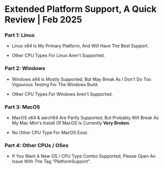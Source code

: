 # Extended Platform Support, A Quick Review | Feb 2025

### Part 1: Linux

- Linux x64 Is My Primary Platform, And Will Have The Best Support.

- Other CPU Types For Linux Aren't Supported.

### Part 2: Windows

- Windows x64 Is Mostly Supported, But May Break As I Don't Do Too Vigourous Testing For The Windows Build.

- Other CPU Types For Windows Aren't Supported.

### Part 3: MacOS

- MacOS x64 & aarch64 Are Partly Supported, But Probably Will Break As My Mac Mini's Install Of MacOS Is Currently **Very Broken**.

- No Other CPU Type For MacOS Exist.

### Part 4: Other CPUs / OSes

- If You Want A New OS / CPU Type Combo Supported, Please Open An Issue With The Tag "PlatformSupport".
